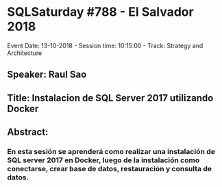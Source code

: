 # SQLSaturday #788 - El Salvador 2018
Event Date: 13-10-2018 - Session time: 10:15:00 - Track: Strategy and Architecture
## Speaker: Raul Sao
## Title: Instalacion de SQL Server 2017 utilizando Docker
## Abstract:
### En esta sesión se aprenderá como realizar una instalación de SQL server 2017 en Docker, luego de la instalación como conectarse, crear base de datos, restauración y consulta de datos.
